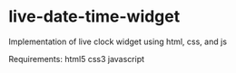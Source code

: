# live-date-time-widget
Implementation of live clock widget using html, css, and js

Requirements:
html5
css3
javascript
